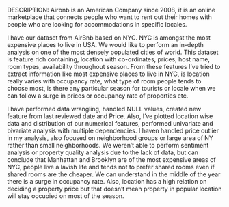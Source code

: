 DESCRIPTION:
Airbnb is an American Company since 2008, it is an online marketplace that connects people who want to rent out their homes with people who are looking for accommodations in specific locales.

I have our dataset from AirBnb based on NYC. NYC is amongst the most expensive places to live in USA. We would like to perform an in-depth analysis on one of the most densely populated cities of world. This dataset is feature rich containing, location with co-ordinates, prices, host name, room types, availability throughout season. From these features I’ve tried to extract information like most expensive places to live in NYC, is location really varies with occupancy rate, what type of room people tends to choose most, is there any particular season for tourists or locale when we can follow a surge in prices or occupancy rate of properties etc.

I have performed data wrangling, handled NULL values, created new feature from last reviewed date and Price. Also, I’ve plotted location wise data and distribution of our numerical features, performed univariate and bivariate analysis with multiple dependencies. I haven handled price outlier in my analysis, also focused on neighborhood groups or large area of NY rather than small neighborhoods. We weren’t able to perform sentiment analysis or property quality analysis due to the lack of data, but can conclude that Manhattan and Brooklyn are of the most expensive areas of NYC, people live a lavish life and tends not to prefer shared rooms even if shared rooms are the cheaper. We can understand in the middle of the year there is a surge in occupancy rate. Also, location has a high relation on deciding a property price but that doesn’t mean property in popular location will stay occupied on most of the season.
